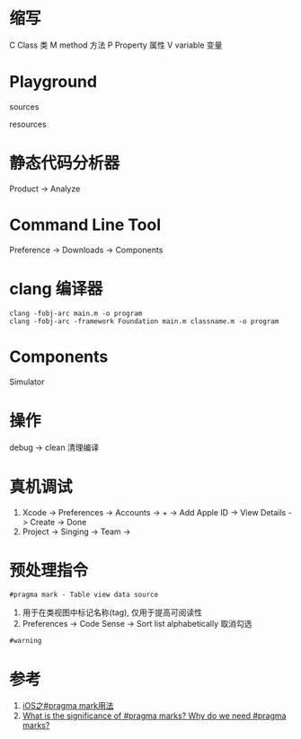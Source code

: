 # 缩写

C Class    类
M method   方法
P Property 属性
V variable 变量

# Playground

sources

resources

# 静态代码分析器

Product -> Analyze

# Command Line Tool

Preference -> Downloads -> Components

# clang 编译器

```
clang -fobj-arc main.m -o program
clang -fobj-arc -framework Foundation main.m classname.m -o program
```

# Components

Simulator

# 操作

debug -> clean 清理编译

# 真机调试

1. Xcode -> Preferences -> Accounts -> + -> Add Apple ID -> View Details -> Create -> Done
2. Project -> Singing -> Team ->

# 预处理指令

`#pragma mark - Table view data source`

1. 用于在类视图中标记名称(tag), 仅用于提高可阅读性
2. Preferences -> Code Sense -> Sort list alphabetically 取消勾选

`#warning`

# 参考

1. [iOS之#pragma mark用法](https://my.oschina.net/u/615517/blog/90282)
2. [What is the significance of #pragma marks? Why do we need #pragma marks?](http://stackoverflow.com/questions/6853821/what-is-the-significance-of-pragma-marks-why-do-we-need-pragma-marks)
